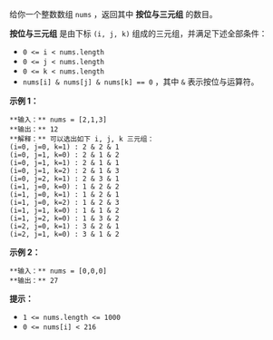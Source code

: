 给你一个整数数组 `nums` ，返回其中 **按位与三元组** 的数目。

**按位与三元组** 是由下标 `(i, j, k)` 组成的三元组，并满足下述全部条件：

  * `0 <= i < nums.length`
  * `0 <= j < nums.length`
  * `0 <= k < nums.length`
  * `nums[i] & nums[j] & nums[k] == 0` ，其中 `&` 表示按位与运算符。



**示例 1：**

    
    
    **输入：** nums = [2,1,3]
    **输出：** 12
    **解释：** 可以选出如下 i, j, k 三元组：
    (i=0, j=0, k=1) : 2 & 2 & 1
    (i=0, j=1, k=0) : 2 & 1 & 2
    (i=0, j=1, k=1) : 2 & 1 & 1
    (i=0, j=1, k=2) : 2 & 1 & 3
    (i=0, j=2, k=1) : 2 & 3 & 1
    (i=1, j=0, k=0) : 1 & 2 & 2
    (i=1, j=0, k=1) : 1 & 2 & 1
    (i=1, j=0, k=2) : 1 & 2 & 3
    (i=1, j=1, k=0) : 1 & 1 & 2
    (i=1, j=2, k=0) : 1 & 3 & 2
    (i=2, j=0, k=1) : 3 & 2 & 1
    (i=2, j=1, k=0) : 3 & 1 & 2
    

**示例 2：**

    
    
    **输入：** nums = [0,0,0]
    **输出：** 27
    



**提示：**

  * `1 <= nums.length <= 1000`
  * `0 <= nums[i] < 216`

